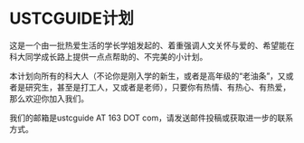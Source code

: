 # USTCGUIDE计划

这是一个由一批热爱生活的学长学姐发起的、着重强调人文关怀与爱的、希望能在科大同学成长路上提供一点点帮助的、不完美的小计划。

本计划向所有的科大人（不论你是刚入学的新生，或者是高年级的“老油条”，又或者是研究生，甚至是打工人，又或者是老师），只要你有热情、有热心、有热爱，那么欢迎你加入我们。

我们的邮箱是ustcguide AT 163 DOT com，请发送邮件投稿或获取进一步的联系方式。
